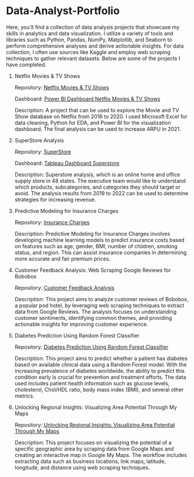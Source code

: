 # Data-Analyst-Portfolio

Here, you'll find a collection of data analysis projects that showcase my skills in analytics and data visualization. I utilize a variety of tools and libraries such as Python, Pandas, NumPy, Matplotlib, and Seaborn to perform comprehensive analyses and derive actionable insights. For data collection, I often use sources like Kaggle and employ web scraping techniques to gather relevant datasets. Below are some of the projects I have completed.

1. Netflix Movies & TV Shows
   
   Repository: [Netflix Movies & TV Shows](https://github.com/isnainimufidhatulmughni/Netflix-Movies-and-TV-Shows)

   Dashboard: [Power BI Dashboard Netflix Movies & TV Shows](https://app.powerbi.com/view?r=eyJrIjoiZWI4N2IzZDItZTY1Yy00NDAyLWI2ZmItODE3MjdmOGRiZjg0IiwidCI6ImQ3Yjk1ZWM0LTlhN2YtNDI2MC1iMmUzLWViNTNmMGFjODQwMSIsImMiOjEwfQ%3D%3D)

   Description: A project that can be used to explore the Movie and TV Show database on Netflix from 2016 to 2020. I used Microsoft Excel for data cleaning, Python for EDA, and Power BI for the visualization dashboard. The final analysis can be used to increase ARPU in 2021.
   
2. SuperStore Analysis
   
   Repository: [SuperStore](https://github.com/isnainimufidhatulmughni/Superstore)

   Dashboard: [Tableau Dashboard Superstore](https://public.tableau.com/app/profile/isnaini.mufidhatul.mughni4637/viz/Superstore_17179110368090/Dashboard1)

   Description: Superstore analysis, which is an online home and office supply store in 48 states. The executive team would like to understand which products, subcategories, and categories they should target or avoid. The analysis results from 2019 to 2022 can be used to determine strategies for increasing revenue.
   
3. Predictive Modeling for Insurance Charges
   
   Repository: [Insurance Charges](https://github.com/isnainimufidhatulmughni/Predictive-Modeling-for-Insurance-Charges)
   
    Description: Predictive Modeling for Insurance Charges involves developing machine learning models to predict insurance costs based on features such as age, gender, BMI, number of children, smoking status, and region. This can assist insurance companies in determining more accurate and fair premium prices.

4. Customer Feedback Analysis: Web Scraping Google Reviews for Bobobox
   
   Repository: [Customer Feedback Analysis](https://github.com/isnainimufidhatulmughni/Web-Scraping-Google-Reviews-for-Bobobox)

   Description: This project aims to analyze customer reviews of Bobobox, a popular pod hotel, by leveraging web scraping techniques to extract data from Google Reviews. The analysis focuses on understanding customer sentiments, identifying common themes, and providing actionable insights for improving customer experience.

5. Diabetes Prediction Using Random Forest Classifier
   
   Repository: [Diabetes Prediction Using Random Forest Classifier](https://github.com/isnainimufidhatulmughni/Diabetes-Prediction-Using-Random-Forest-Classifier)

   Description: This project aims to predict whether a patient has diabetes based on available clinical data using a Random Forest model. With the increasing prevalence of diabetes worldwide, the ability to predict this condition early is crucial for prevention and treatment efforts. The data used includes patient health information such as glucose levels, cholesterol, Chol/HDL ratio, body mass index (BMI), and several other metrics. 

6. Unlocking Regional Insights: Visualizing Area Potential Through My Maps

   Repository: [Unlocking Regional Insights: Visualizing Area Potential Through My Maps](https://github.com/isnainimufidhatulmughni/Unlocking-Regional-Insights-Visualizing-Area-Potential-Through-My-Maps)

   Description: This project focuses on visualizing the potential of a specific geographic area by scraping data from Google Maps and creating an interactive map in Google My Maps. The workflow includes extracting data such as business locations, link maps, latitude, longitude, and distance using web scraping techniques.
